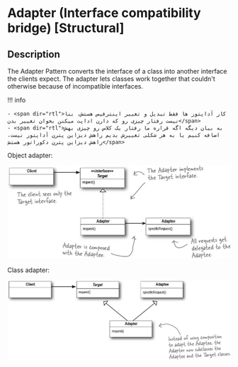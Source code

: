 # Adapter (Interface compatibility bridge) [Structural]

## Description

The Adapter Pattern converts the interface of a class into another interface the clients expect. The adapter lets classes work together that couldn't otherwise because of incompatible interfaces.

!!! info

    - <span dir="rtl">کار آداپتور ها فقط تبدیل و تغییر اینترفیس هستش، بنا نیست رفتار چیزی رو که دارن اداپت میکنن بخوان تغییر بدن</span>
    - <span dir="rtl">به بیان دیگه اگه قراره ما رفتار یک کلاس رو چیزی بهش اضافه کنیم یا به هر شکلی تغییرش بدیم راهش دیزاین پترن آداپتور نیست، راهش دیزاین پترن دکوراتور هستش</span>

Object adapter:

![](adapter/image2.jpg)

Class adapter:

![](adapter/image1.jpg)
